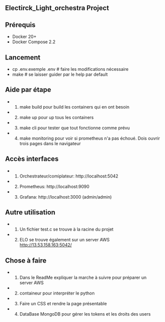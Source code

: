 ## Electirck_Light_orchestra Project

## Prérequis
- Docker 20+
- Docker Compose 2.2

## Lancement
- cp .env.exemple .env # faire les modifications nécessaire
- make # se laisser guider par le help par default

## Aide par étape
- 1. make build pour build les containers qui en ont besoin
- 2. make up pour up tous les containers
- 3. make cli pour tester que tout fonctionne comme prévu
- 4. make monitoring pour voir si prometheus n'a pas échoué. Dois ouvrir trois pages dans le navigateur
  
## Accès interfaces
- 1. Orchestrateur/comiplateur: http://localhost:5042
- 2. Prometheus: http://localhost:9090
- 3. Grafana: http://localhost:3000 (admin/admin)

## Autre utilisation
- 1. Un fichier test.c se trouve à la racine du projet
- 2. ELO se trouve également sur un server AWS http://13.53.158.163:5042/

## Chose à faire

- 1. Dans le ReadMe expliquer la marche à suivre pour préparer un server AWS
- 2. containeur pour interpréter le python
- 3. Faire un CSS et rendre la page présentable
- 4. DataBase MongoDB pour gérer les tokens et les droits des users